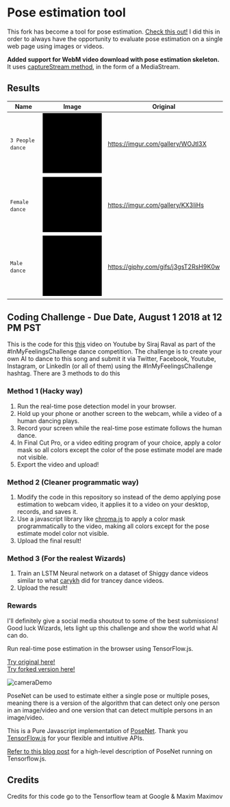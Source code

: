 # Pose estimation tool
This fork has become a tool for pose estimation. [Check this out!](https://4matic.github.io/InMyFeelings_Challenge/)
I did this in order to always have the opportunity to evaluate pose estimation on a single web page using images or videos.

**Added support for WebM video download with pose estimation skeleton.** It uses [captureStream method](https://caniuse.com/#search=captureStream), in the form of a MediaStream.

## Results

Name | Image | Original
--- | --- | ---
`3 People dance` | ![3 People dance](https://github.com/4matic/InMyFeelings_Challenge/raw/master/videos/3-people.gif) | https://imgur.com/gallery/WOJtl3X
`Female dance` | ![Female](https://github.com/4matic/InMyFeelings_Challenge/raw/master/videos/one-person-female.gif) | https://imgur.com/gallery/KX3IiHs
`Male dance` | ![Male](https://github.com/4matic/InMyFeelings_Challenge/raw/master/videos/one-person-male.gif) | https://giphy.com/gifs/j3gsT2RsH9K0w

## Coding Challenge - Due Date, August 1 2018 at 12 PM PST

This is the code for this [this](https://youtu.be/prswDGGmYaE) video on Youtube by Siraj Raval as part of the #InMyFeelingsChallenge dance competition. The challenge is to create your own AI to dance to this song and submit it via Twitter, Facebook, Youtube, Instagram, or LinkedIn (or all of them) using the #InMyFeelingsChallenge hashtag. There are 3 methods to do this

### Method 1 (Hacky way)

1. Run the real-time pose detection model in your browser.
2. Hold up your phone or another screen to the webcam, while a video of a human dancing plays.
3. Record your screen while the real-time pose estimate follows the human dance.
4. In Final Cut Pro, or a video editing program of your choice, apply a color mask so all colors except the color of the pose estimate model are made not visible. 
5. Export the video and upload!

### Method 2 (Cleaner programmatic way)

1. Modify the code in this repository so instead of the demo applying pose estimation to webcam video, it applies it to a video on your desktop, records, and saves it.
2. Use a javascript library like [chroma.js](https://github.com/gka/chroma.js/) to apply a color mask programmatically to the video, making all colors except for the pose estimate model color not visible.
3. Upload the final result!

### Method 3 (For the realest Wizards)

1. Train an LSTM Neural network on a dataset of Shiggy dance videos similar to what [carykh](https://www.youtube.com/watch?v=Sc7RiNgHHaE&t=273s) did for trancey dance videos.
2. Upload the result!

### Rewards
I'll definitely give a social media shoutout to some of the best submissions! Good luck Wizards, lets light up this challenge and show the world what AI can do. 


Run real-time pose estimation in the browser using TensorFlow.js.

[Try original here!](https://montrealai.github.io/posenet-v3/)  
[Try forked version here!](https://4matic.github.io/InMyFeelings_Challenge/)

<img src="https://raw.githubusercontent.com/irealva/tfjs-models/master/posenet/demos/camera.gif" alt="cameraDemo" style="width: 600px;"/>

PoseNet can be used to estimate either a single pose or multiple poses, meaning there is a version of the algorithm that can detect only one person in an image/video and one version that can detect multiple persons in an image/video.

This is a Pure Javascript implementation of [PoseNet](https://github.com/tensorflow/tfjs-models/tree/master/posenet). Thank you [TensorFlow.js](https://js.tensorflow.org) for your flexible and intuitive APIs.

[Refer to this blog post](https://medium.com/tensorflow/real-time-human-pose-estimation-in-the-browser-with-tensorflow-js-7dd0bc881cd5) for a high-level description of PoseNet running on Tensorflow.js.

## Credits

Credits for this code go to the Tensorflow team at Google & Maxim Maximov
